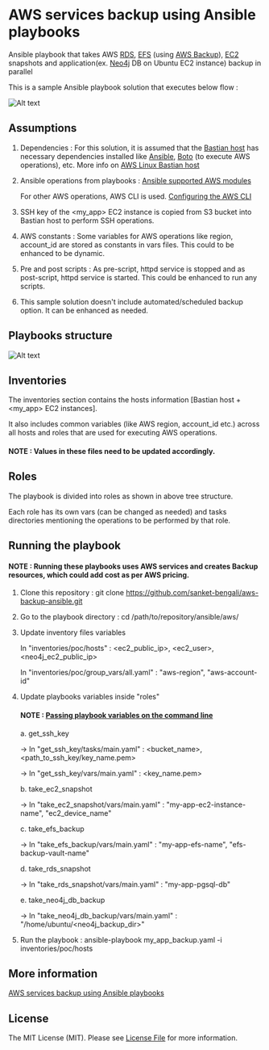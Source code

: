 # AWS services backup using Ansible playbooks
Ansible playbook that takes AWS [RDS](https://aws.amazon.com/rds/), [EFS](https://aws.amazon.com/efs/) (using [AWS Backup](https://aws.amazon.com/backup/)), [EC2](https://aws.amazon.com/ec2/) snapshots and application(ex. [Neo4j](https://neo4j.com/) DB on Ubuntu EC2 instance) backup in parallel

This is a sample Ansible playbook solution that executes below flow :

![Alt text](https://raw.githubusercontent.com/sanket-bengali/aws-backup-ansible/master/images/Ansible%20Playbook%20flow.png?raw=True "Ansible playbook flow")
## Assumptions
1. Dependencies :
For this solution, it is assumed that the [Bastian host](https://en.wikipedia.org/wiki/Bastion_host) has necessary dependencies installed like [Ansible](https://docs.ansible.com/ansible/latest/installation_guide/intro_installation.html), [Boto](https://aws.amazon.com/sdk-for-python/) (to execute AWS operations), etc.
More info on [AWS Linux Bastian host](https://docs.aws.amazon.com/quickstart/latest/linux-bastion/architecture.html)

2. Ansible operations from playbooks :
   [Ansible supported AWS modules](https://docs.ansible.com/ansible/latest/modules/list_of_cloud_modules.html#amazon)

   For other AWS operations, AWS CLI is used. [Configuring the AWS CLI](https://docs.aws.amazon.com/cli/latest/userguide/cli-chap-configure.html)

3. SSH key of the <my_app> EC2 instance is copied from S3 bucket into Bastian host to perform SSH operations.

4. AWS constants :
Some variables for AWS operations like region, account_id are stored as constants in vars files. This could to be enhanced to be dynamic.

5. Pre and post scripts :
As pre-script, httpd service is stopped and as post-script, httpd service is started. This could be enhanced to run any scripts.

6. This sample solution doesn't include automated/scheduled backup option. It can be enhanced as needed.

## Playbooks structure
![Alt text](https://raw.githubusercontent.com/sanket-bengali/aws-backup-ansible/master/images/Ansible%20playbook%20tree%20structure.png?raw=True "Ansible playboks tree structure")

## Inventories
The inventories section contains the hosts information [Bastian host + <my_app> EC2 instances].

It also includes common variables (like AWS region, account_id etc.) across all hosts and roles that are used for executing AWS operations.

#### NOTE : Values in these files need to be updated accordingly.

## Roles
The playbook is divided into roles as shown in above tree structure.

Each role has its own vars (can be changed as needed) and tasks directories mentioning the operations to be performed by that role.

## Running the playbook

#### NOTE : Running these playbooks uses AWS services and creates Backup resources, which could add cost as per AWS pricing.

1. Clone this repository : git clone https://github.com/sanket-bengali/aws-backup-ansible.git

2. Go to the playbook directory : cd /path/to/repository/ansible/aws/

3. Update inventory files variables

   In "inventories/poc/hosts" : <ec2_public_ip>, <ec2_user>, <neo4j_ec2_public_ip>

   In "inventories/poc/group_vars/all.yaml" : "aws-region", "aws-account-id"

4. Update playbooks variables inside "roles"
   
   #### NOTE : [Passing playbook variables on the command line](https://docs.ansible.com/ansible/latest/user_guide/playbooks_variables.html#passing-variables-on-the-command-line)

   a. get_ssh_key
   
   -> In "get_ssh_key/tasks/main.yaml" : <bucket_name>, <path_to_ssh_key/key_name.pem>
   
   -> In "get_ssh_key/vars/main.yaml" : <key_name.pem>
   
   b. take_ec2_snapshot
   
   -> In "take_ec2_snapshot/vars/main.yaml" : "my-app-ec2-instance-name", "ec2_device_name"
   
   c. take_efs_backup
   
   -> In "take_efs_backup/vars/main.yaml" : "my-app-efs-name", "efs-backup-vault-name"
   
   d. take_rds_snapshot
   
   -> In "take_rds_snapshot/vars/main.yaml" : "my-app-pgsql-db"
   
   e. take_neo4j_db_backup
   
   -> In "take_neo4j_db_backup/vars/main.yaml" : "/home/ubuntu/<neo4j_backup_dir>"

5. Run the playbook : ansible-playbook my_app_backup.yaml -i inventories/poc/hosts

## More information

[AWS services backup using Ansible playbooks](https://medium.com/@sanketbengali.23/aws-services-backup-using-ansible-playbooks-df8516a0e2b5)

## License

The MIT License (MIT). Please see [License File](LICENSE) for more information.
